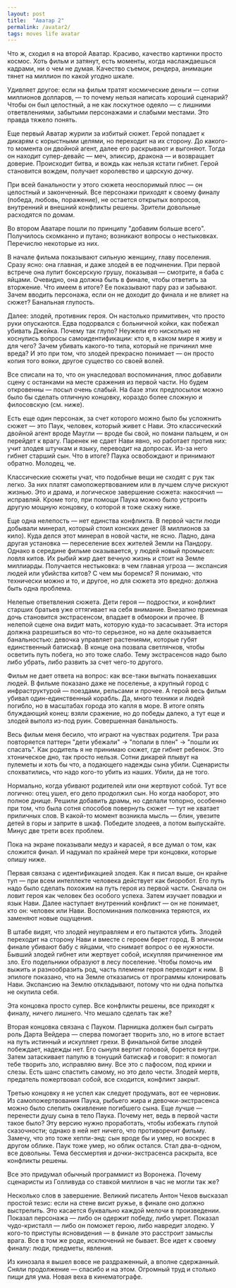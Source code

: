 ```yaml
---
layout: post
title:  "Аватар 2"
permalink: /avatar2/
tags: moves life avatar
---
```


Что ж, сходил я на второй Аватар. Красиво, качество картинки просто космос. Хоть фильм и затянут, есть моменты, когда наслаждаешься кадрами, ни о чем не думая. Качество съемок, рендера, анимации тянет на миллион по какой угодно шкале.

Удивляет другое: если на фильм тратят космические деньги — сотни миллионов долларов, — то почему нельзя написать хороший сценарий? Чтобы он был целостный, а не как лоскутное одеяло — с лишними ответвлениями, забытыми персонажами и слабыми местами. Это правда тяжело понять.

Еще первый Аватар журили за избитый сюжет. Герой попадает к дикарям с корыстными целями, но переходит на их сторону. До какого-то момента он двойной агент, далее его раскрывают и выгоняют. Тогда он находит супер-девайс — меч, эликсир, дракона — и возвращает доверие. Происходит битва, и вождь как нельзя кстати гибнет. Герой становится вождем, получает королевство и царскую дочку.

При всей банальности у этого сюжета неоспоримый плюс — он целостный и законченный. Все персонажи приходят к своему финалу (победа, любовь, поражение), не остается открытых вопросов, внутренний и внешний конфликты решены. Зрители довольные расходятся по домам.

Во втором Аватаре пошли по принципу "добавим больше всего". Получилось скомканно и путано; возникают вопросы о нестыковках. Перечислю некоторые из них.

В начале фильма показывают сильную женщину, главу поселения. Сразу ясно: она главная, и даже злодей в ее подчинении. При первой встрече она лупит боксерскую грушу, показывая — смотрите, я баба с яйцами. Очевидно, она должна быть в финале, чтобы ответить за вторжение. Что имеем в итоге? Ее показывают пару раз и забывают. Зачем вводить персонажа, если он не доходит до финала и не влияет на сюжет? Банальная глупость.

Далее: злодей, противник героя. Он настолько примитивен, что просто руки опускаются. Едва подорвался с больничной койки, как побежал убивать Джейка. Почему так глупо? Неужели его нисколько не коснулись вопросы самоидентификации: кто я, в каком мире я живу и для чего? Зачем убивать какого-то типа, который не причинил мне вреда? И это при том, что злодей прекрасно понимает — он просто копия того вояки, другое существо со своей волей.

Все списали на то, что он унаследовал воспоминания, плюс добавили сцену с останками на месте сражения из первой части. Но будем откровенны — посыл очень слабый. На базе этих предпосылок можно было бы сделать отличную концовку, кораздо более сложную и филосовскую (см. ниже).

Есть еще один персонаж, за счет которого можно было бы усложнить сюжет — это Паук, человек, который живет с Нави. Это классический двойной агент вроде Маугли — вроде бы свой, но помани пальцем, и он перейдет к врагу. Паренек не сдает Нави явно, но работает против них: учит злодея штучкам и языку, переводит на допросах. Из-за него гибнет старший сын. Что в итоге? Паука освобождают и принимают обратно. Молодец, че.

Классические сюжеты учат, что подобные вещи не сходят с рук так легко. За них платят самопожертвованием или в лучшем случе рискуют жизнью. Это и драма, и логическое завершение сюжета: накосячил — исправляй. Кроме того, при помощи Паука можно было устроить другую мощную концовку, о которой я тоже скажу ниже.

Еще одна нелепость — нет единства конфликта. В первой части люди добывали минерал, который стоил конских денег (8 миллионов за кило). Куда делся этот минерал в новой части, не ясно. Ладно, дана другая установка — переселение всех жителей Земли на Пандору. Однако в середине фильме оказывается, у людей новый промысел: ловля китов. Их рыбий жир дает вечную жизнь и стоит на Земле миллиарды. Получается нестыковка: в чем главная угроза — экспансия людей или убийства китов? С чем мы боремся? Я понимаю, что технически можно и то, и другое, но для сюжета это вредно: должна быть одна проблема.

Нелепые ответвления сюжета. Дети героя — подростки, и конфликт старших братьев уже оттягивает на себя внимание. Внезапно приемная дочь становится экстрасенсом, впадает в обмороки и прочее. В нелепой сцене она видит мать, которую куда-то засасывает. Эта исторя должна разрешиться во что-то серьезное, но на деле оказывается банальностью: девочка управляет растениями, которые губят единственный батискаф. В конце она позвала светлячков, чтобы осветить путь побега, но это тоже слабо. Тему экстрасенсов надо было либо убрать, либо развить за счет чего-то другого.

Фильм не дает ответа на вопрос: как все-таки выгнать понаехавших людей. В фильме показано даже не поселенье, а крупный город с инфраструктурой — поездами, рельсами и прочее. А герой весь фильм убивал один-единственный корабль. Да, много техники и людей погибло, но в масштабах города это капля в море. В итоге опять блуждающий конец: взяли сражение, но до победы далеко, а тут еще и злодей выполз из-под руин. Совершенная банальность.

Весь фильм меня бесило, что играют на чувствах родителя. Три раза повторяется паттерн "дети убежали" -> "попали в плен" -> "пошли их спасать". Как родитель я не принимаю сюжет, где гибнет ребенок. Это хтоническое дно, так просто нельзя. Сотни дикарей плывут на пулеметы и хоть бы что, а подающего надежды сына убили. Сценаристы спохватились, что надо кого-то убить из наших. Убили, да не того.

Нормально, когда убивают родителей или они жертвуют собой. Тут все логично: отец ушел, его дело продолжил сын. Но когда наоборот, это полное днище. Решили добавить драмы, но сделали топорно, особенно при том, что была сотня способов повернуть сюжет — тут не хватает приличных слов. В какой-то момент возникла мысль — блин, увезите детей в горы и заприте в шкаф. Победите злодеев, а потом выпускайте. Минус две трети всех проблем.

Пока на экране показывали медуз и карасей, я все думал о том, как сложится финал. И надумал по крайней мере три концовки, которые опишу ниже.

Первая связана с идентификацией злодея. Как я писал выше, он крайне туп — при всем интеллекте человека действует как биоробот. Его путь надо было сделать похожим на путь героя из первой части. Сначала он ловит героя как человек без особого успеха. Затем изучает повадки и язык Нави. Далее наступает внутренний конфликт — он не понимает, кто он: человек или Нави. Воспоминания полковника теряются, их заменяют новые ощущения.

В штабе видят, что злодей неуправляем и его пытаются убить. Злодей переходит на сторону Нави и вместе с героем берет город. В эпичном финале убивают бабу с яйцами, что снимает вопрос о ее нужности. Бывший злодей гибнет или жертвует собой, искупляя причиненное им зло. Его подельники образуют в лесу поселение. Чтобы помочь им выжить и разнообразить род, часть племени героя переходит к ним. В эпилоге показано, что на Земле отказались от программы клонировать Нави. Экспансию на Землю откладывают, потому что ни одна попытка не окупила себя.

Эта концовка просто супер. Все конфликты решены, все приходят к финалу, ничего лишнего. Что мешало сделать так же?

Вторая концовка связана с Пауком. Парнишка должен был сыграть роль Дарта Вейдера — сперва помогает творить зло, но в итоге встает на путь истинный и искупляет грехи. В финальной битве злодей побеждает, надежды нет. Его сынуля вертит головой, борется внутри. Затем затаскивает папулю в тонущий батискаф и говорит: я помогал тебе творить зло, исправляю вину. Все это с пафосом, под крики и слезы. Есть шанс спастить самому, но это дело чести. Злодей мертв, предатель пожертвовал собой, все сходится, конфликт закрыт.

Третью концовку я не успел как следует продумать, вот ее черновик. Из самопожертвования Паука, рыбьего жира и девочки-экстрасенса можно было слепить оживление погибшего сына. Еще лучше — перенести душу сына в тело Паука. Почему нет, ведь в первой части такое было? Эту версию нужно проработать, чтобы избежать глупой сказочности; однако в ней нет ничего, что противоречит фильму. Замечу, что это тоже хеппи-энд: сын вроде бы и умер, но воскрес в другом облике. Паук тоже умер, но облик остался. Стал два-в-одном, все довольны. Тема бессмертия и дочки-экстрасенса раскрыта, все конфликты решены.

Все это придумал обычный программист из Воронежа. Почему сценаристы из Голливуда со ставкой миллион в час не могли так же?

Несколько слов в завершение. Великий писатель Антон Чехов высказал простой тезис: если на стене висит ружье, в финале оно должно выстрелить. Это касается буквально каждой мелочи в произведении. Показал персонажа — либо он одержит победу, либо умрет. Показал чудо-кристалл — либо он поможет герою, либо навредит злодею. У кого-то приступы ясновидения — в финале это расстроит замыслы врага. Все в том же роде, исключений не бывает. Все идет к своему финалу: люди, предметы, явления.

Из кинозала я вышел вовсе не раздраженный, а вполне сдержанный. Сняли продолжение — спасибо и на этом. Огромный труд и столько пищи для ума. Новая веха в кинематографе.
